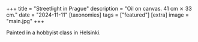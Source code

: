 +++
title = "Streetlight in Prague"
description = "Oil on canvas. 41 cm ⨯ 33 cm."
date = "2024-11-11"
[taxonomies]
tags = ["featured"]
[extra]
image = "main.jpg"
+++

Painted in a hobbyist class in Helsinki.

